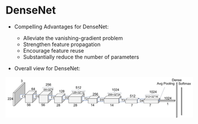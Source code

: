 # DenseNet 

* Compelling Advantages for DenseNet:

  * Alleviate the vanishing-gradient problem
  * Strengthen feature propagation
  * Encourage feature reuse
  * Substantially reduce the number of parameters

* Overall view for DenseNet:

![](https://github.com/GZYNus/Computer-Vision-Project/blob/master/Project%203:%20Build%20Classic%20Deep%20Neural%20Nets/DenseNet/DenseNet%20Architecture%20Graphs/Dense_Architect.png)
